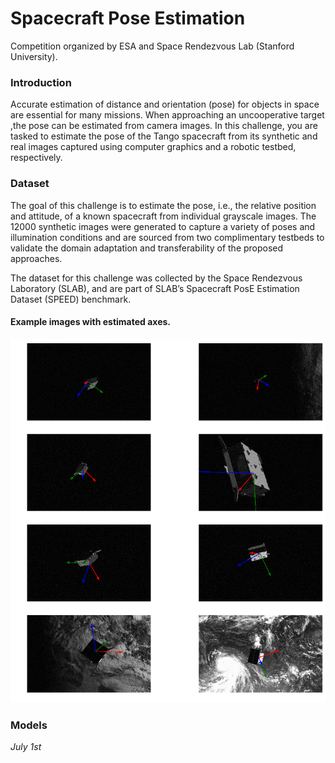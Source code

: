 # Spacecraft Pose Estimation 

Competition organized by ESA and Space Rendezvous Lab (Stanford University).

### Introduction

Accurate estimation of distance and orientation (pose) for objects in space are essential for many missions. When approaching an uncooperative target ,the pose can be estimated from camera images. In this challenge, you are tasked to estimate the pose of the Tango spacecraft from its synthetic and real images captured using computer graphics and a robotic testbed, respectively. 

### Dataset

The goal of this challenge is to estimate the pose, i.e., the relative position and attitude, of a known spacecraft from individual grayscale images. The 12000 synthetic images were generated to capture a variety of poses and illumination conditions and are sourced from two complimentary testbeds to validate the domain adaptation and transferability of the proposed approaches.

The dataset for this challenge was collected by the Space Rendezvous Laboratory (SLAB), and are part of SLAB’s Spacecraft PosE Estimation Dataset (SPEED) benchmark.

#### Example images with estimated axes.

![Tango-estimation](./static/example-img.png)

### Models
*July 1st* 




